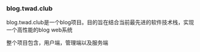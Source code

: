### blog.twad.club

blog.twad.club是一个blog项目。目的旨在结合当前最先进的软件技术栈，实现一个高性能的blog web系统



整个项目包含，用户端，管理端以及服务端
